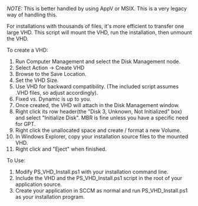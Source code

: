*NOTE:* This is better handled by using AppV or MSIX.  This is a very legacy way of handling this.

For installations with thousands of files, it's more efficient to transfer one large VHD. This script will mount the VHD, run the installation, then unmount the VHD.

To create a VHD:

1. Run Computer Management and select the Disk Management node.
2. Select Action -> Create VHD
3. Browse to the Save Location.
4. Set the VHD Size.
5. Use VHD for backward compatibility. (The included script assumes .VHD files, so adjust accordingly).
6. Fixed vs. Dynamic is up to you.
7. Once created, the VHD will attach in the Disk Management window.
8. Right click its row header(the "Disk 3, Unknown, Not Initialized" box) and select "Initialize Disk". MBR is fine unless you have a specific need for GPT.
9. Right click the unallocated space and create / format a new Volume.
10. In Windows Explorer, copy your installation source files to the mounted VHD.
11. Right click and "Eject" when finished.

To Use:

1. Modify PS_VHD_Install.ps1 with your installation command line.
2. Include the VHD and the PS_VHD_Install.ps1 script in the root of your application source.
3. Create your application in SCCM as normal and run PS_VHD_Install.ps1 as your installation program. 